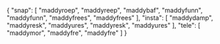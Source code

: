 {
  "snap": [
    "maddyroep",
    "maddyreep",
    "maddybaf",
    "maddyfunn",
    "maddyfunn",
    "maddyfrees",
    "maddyfrees"
  ],
  "insta": [
    "maddydamp",
    "maddyresk",
    "maddyures",
    "maddyresk",
    "maddyures"
  ],
  "tele": [
    "maddymor",
    "maddyfre",
    "maddyfre"
  ]
}
